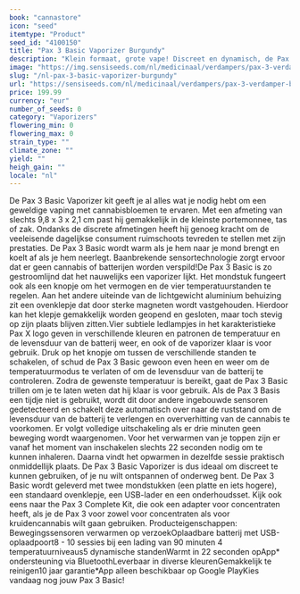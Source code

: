 ```yaml
---
book: "cannastore"
icon: "seed"
itemtype: "Product"
seed_id: "4100150"
title: "Pax 3 Basic Vaporizer Burgundy"
description: "Klein formaat, grote vape! Discreet en dynamisch, de Pax 3 Basic heeft alles wat je nodig hebt om cannabisbloemen te vapen. ✔5 standen ✔Draagbaar ✔ Intuïtief"
image: "https://img.sensiseeds.com/nl/medicinaal/verdampers/pax-3-verdamper-basic-burgundy-image.png"
slug: "/nl-pax-3-basic-vaporizer-burgundy"
url: "https://sensiseeds.com/nl/medicinaal/verdampers/pax-3-verdamper-basic-burgundy?a_aid=cannastore"
price: 199.99
currency: "eur"
number_of_seeds: 0
category: "Vaporizers"
flowering_min: 0
flowering_max: 0
strain_type: ""
climate_zone: ""
yield: ""
heigh_gain: ""
locale: "nl"
---
```

De Pax 3 Basic Vaporizer kit geeft je al alles wat je nodig hebt om een geweldige vaping met cannabisbloemen te ervaren. Met een afmeting van slechts 9,8 x 3 x 2,1 cm past hij gemakkelijk in de kleinste portemonnee, tas of zak. Ondanks de discrete afmetingen heeft hij genoeg kracht om de veeleisende dagelijkse consument ruimschoots tevreden te stellen met zijn prestaties. De Pax 3 Basic wordt warm als je hem naar je mond brengt en koelt af als je hem neerlegt. Baanbrekende sensortechnologie zorgt ervoor dat er geen cannabis of batterijen worden verspild!De Pax 3 Basic is zo gestroomlijnd dat het nauwelijks een vaporizer lijkt. Het mondstuk fungeert ook als een knopje om het vermogen en de vier temperatuurstanden te regelen. Aan het andere uiteinde van de lichtgewicht aluminium behuizing zit een ovenklepje dat door sterke magneten wordt vastgehouden. Hierdoor kan het klepje gemakkelijk worden geopend en gesloten, maar toch stevig op zijn plaats blijven zitten.Vier subtiele ledlampjes in het karakteristieke Pax X logo geven in verschillende kleuren en patronen de temperatuur en de levensduur van de batterij weer, en ook of de vaporizer klaar is voor gebruik. Druk op het knopje om tussen de verschillende standen te schakelen, of schud de Pax 3 Basic gewoon even heen en weer om de temperatuurmodus te verlaten of om de levensduur van de batterij te controleren. Zodra de gewenste temperatuur is bereikt, gaat de Pax 3 Basic trillen om je te laten weten dat hij klaar is voor gebruik. Als de Pax 3 Basis een tijdje niet is gebruikt, wordt dit door andere ingebouwde sensoren gedetecteerd en schakelt deze automatisch over naar de ruststand om de levensduur van de batterij te verlengen en oververhitting van de cannabis te voorkomen. Er volgt volledige uitschakeling als er drie minuten geen beweging wordt waargenomen. Voor het verwarmen van je toppen zijn er vanaf het moment van inschakelen slechts 22 seconden nodig om te kunnen inhaleren. Daarna vindt het opwarmen in dezelfde sessie praktisch onmiddellijk plaats. De Pax 3 Basic Vaporizer is dus ideaal om discreet te kunnen gebruiken, of je nu wilt ontspannen of onderweg bent. De Pax 3 Basic wordt geleverd met twee mondstukken (een platte en iets hogere), een standaard ovenklepje, een USB-lader en een onderhoudsset. Kijk ook eens naar the Pax 3 Complete Kit, die ook een adapter voor concentraten heeft, als je de Pax 3 voor zowel voor concentraten als voor kruidencannabis wilt gaan gebruiken. Producteigenschappen: Bewegingssensoren verwarmen op verzoekOplaadbare batterij met USB-oplaadpoort8 - 10 sessies bij een lading van 90 minuten 4 temperatuurniveaus5 dynamische standenWarmt in 22 seconden opApp* ondersteuning via BluetoothLeverbaar in diverse kleurenGemakkelijk te reinigen10 jaar garantie*App alleen beschikbaar op Google PlayKies vandaag nog jouw Pax 3 Basic!
